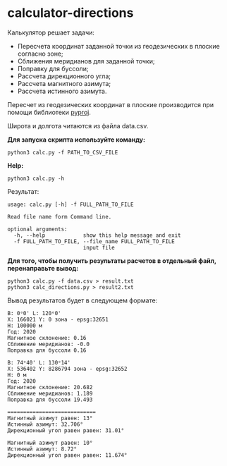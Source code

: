 # calculator-directions
Калькулятор решает задачи:
- Пересчета координат заданной точки из геодезических в плоские согласно зоне;
- Сближения меридианов для заданной точки;
- Поправку для буссоли;
- Рассчета дирекционного угла;
- Рассчета магнитного азимута;
- Рассчета истинного азимута.

Пересчет из геодезических координат в плоские производится при помощи библиотеки [pyproj](https://pypi.org/project/pyproj/).

Широта и долгота читаются из файла data.csv. 

**Для запуска скрипта используйте команду:**
```
python3 calc.py -f PATH_TO_CSV_FILE
```
**Help:**
```
python3 calc.py -h
```

Результат:
```
usage: calc.py [-h] -f FULL_PATH_TO_FILE

Read file name form Command line.

optional arguments:
  -h, --help            show this help message and exit
  -f FULL_PATH_TO_FILE, --file_name FULL_PATH_TO_FILE
                        input file

```

**Для того, чтобы получить результаты расчетов в отдельный файл, перенаправьте вывод:**
```
python3 calc.py -f data.csv > result.txt
python3 calc_directions.py > result2.txt
```
Вывод результатов будет в следующем формате:
```
B: 0ᵒ0' L: 120ᵒ0'
X: 166021 Y: 0 зона - epsg:32651
H: 100000 м
Год: 2020
Магнитное склонение: 0.16
Сближение меридианов: -0.0
Поправка для буссоли 0.16

B: 74ᵒ40' L: 130ᵒ14'
X: 536402 Y: 8286794 зона - epsg:32652
H: 0 м
Год: 2020
Магнитное склонение: 20.682
Сближение меридианов: 1.189
Поправка для буссоли 19.493

============================
Магнитный азимут равен: 13°
Истинный азимут: 32.706°
Дирекционный угол равен равен: 31.01°

Магнитный азимут равен: 10°
Истинный азимут: 8.72°
Дирекционный угол равен равен: 11.674°

```
